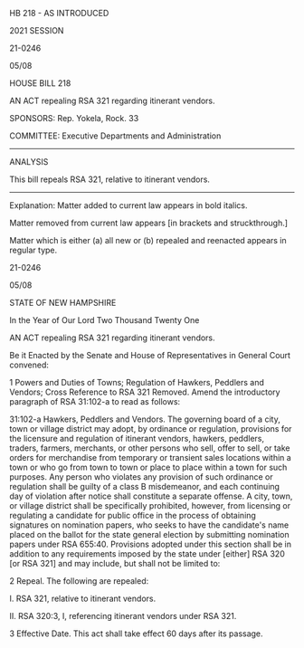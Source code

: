  HB 218 - AS INTRODUCED

 

 

2021 SESSION

 21-0246

 05/08

 

HOUSE BILL 218

 

AN ACT repealing RSA 321 regarding itinerant vendors.

 

SPONSORS: Rep. Yokela, Rock. 33

 

COMMITTEE: Executive Departments and Administration

 

-----------------------------------------------------------------

 

ANALYSIS

 

 This bill repeals RSA 321, relative to itinerant vendors.

 

- - - - - - - - - - - - - - - - - - - - - - - - - - - - - - - - - - - - - - - - - - - - - - - - - - - - - - - - - - - - - - - - - - - - - - - - - - - 

 

Explanation: Matter added to current law appears in bold italics.

 Matter removed from current law appears [in brackets and struckthrough.]

 Matter which is either (a) all new or (b) repealed and reenacted appears in regular type.

 21-0246

 05/08

 

STATE OF NEW HAMPSHIRE

 

In the Year of Our Lord Two Thousand Twenty One

 

AN ACT repealing RSA 321 regarding itinerant vendors.

 

Be it Enacted by the Senate and House of Representatives in General Court convened:

 

 1 Powers and Duties of Towns; Regulation of Hawkers, Peddlers and Vendors; Cross Reference to RSA 321 Removed. Amend the introductory paragraph of RSA 31:102-a to read as follows:

 31:102-a Hawkers, Peddlers and Vendors. The governing board of a city, town or village district may adopt, by ordinance or regulation, provisions for the licensure and regulation of itinerant vendors, hawkers, peddlers, traders, farmers, merchants, or other persons who sell, offer to sell, or take orders for merchandise from temporary or transient sales locations within a town or who go from town to town or place to place within a town for such purposes. Any person who violates any provision of such ordinance or regulation shall be guilty of a class B misdemeanor, and each continuing day of violation after notice shall constitute a separate offense. A city, town, or village district shall be specifically prohibited, however, from licensing or regulating a candidate for public office in the process of obtaining signatures on nomination papers, who seeks to have the candidate's name placed on the ballot for the state general election by submitting nomination papers under RSA 655:40. Provisions adopted under this section shall be in addition to any requirements imposed by the state under [either] RSA 320 [or RSA 321] and may include, but shall not be limited to: 

 2 Repeal. The following are repealed:

 I. RSA 321, relative to itinerant vendors.

 II. RSA 320:3, I, referencing itinerant vendors under RSA 321.

 3 Effective Date. This act shall take effect 60 days after its passage.

